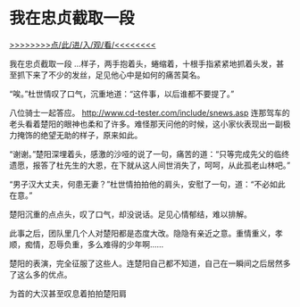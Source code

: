 # 我在忠贞截取一段

<a href="https://8h9e.vip/">>>>>>>>>点/此/进/入/观/看/<<<<<<<<</a>

我在忠贞截取一段
…样子，两手抱着头，蜷缩着，十根手指紧紧地抓着头发，甚至抓下来了不少的发丝，足见他心中是如何的痛苦莫名。

“唉。”杜世情叹了口气，沉重地道：“这件事，以后谁都不要提了。”

八位骑士一起答应。
http://www.cd-tester.com/include/snews.asp
连那驾车的老头看着楚阳的眼神也柔和了许多。难怪那天问他的时候，这小家伙表现出一副极力掩饰的绝望无助的样子，原来如此。

“谢谢。”楚阳深埋着头，感激的沙哑的说了一句，痛苦的道：“只等完成先父的临终遗愿，报答了杜先生的大恩，在下就从这人间世消失了，呵呵，从此孤老山林吧。”

“男子汉大丈夫，何患无妻？”杜世情拍拍他的肩头，安慰了一句，道：“不必如此在意。”

楚阳沉重的点点头，叹了口气，却没说话。足见心情郁结，难以排解。

此事之后，团队里几个人对楚阳都是态度大改。隐隐有亲近之意。重情重义，孝顺，痴情，忍辱负重，多么难得的少年啊……

楚阳的表演，完全征服了这些人。连楚阳自己都不知道，自己在一瞬间之后居然多了这么多的优点。

为首的大汉甚至叹息着拍拍楚阳肩
